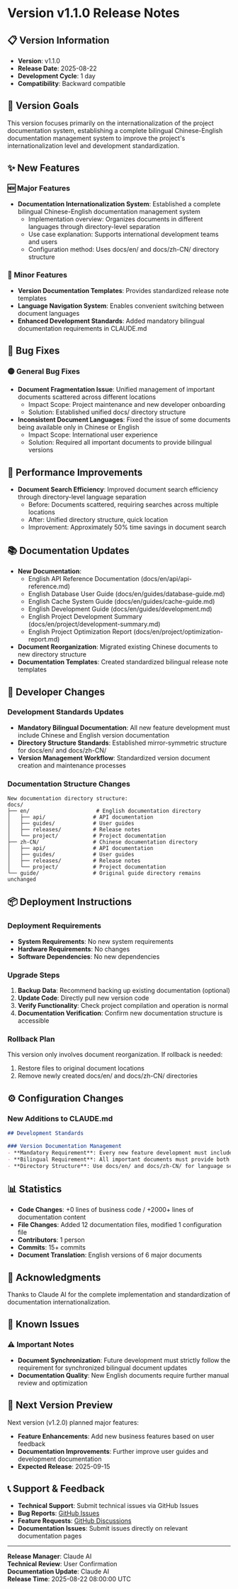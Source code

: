 # Version v1.1.0 Release Notes

## 📋 Version Information

- **Version**: v1.1.0
- **Release Date**: 2025-08-22
- **Development Cycle**: 1 day
- **Compatibility**: Backward compatible

## 🎯 Version Goals

This version focuses primarily on the internationalization of the project documentation system, establishing a complete bilingual Chinese-English documentation management system to improve the project's internationalization level and development standardization.

## ✨ New Features

### 🆕 Major Features
- **Documentation Internationalization System**: Established a complete bilingual Chinese-English documentation management system
  - Implementation overview: Organizes documents in different languages through directory-level separation
  - Use case explanation: Supports international development teams and users
  - Configuration method: Uses docs/en/ and docs/zh-CN/ directory structure

### 🔧 Minor Features  
- **Version Documentation Templates**: Provides standardized release note templates
- **Language Navigation System**: Enables convenient switching between document languages
- **Enhanced Development Standards**: Added mandatory bilingual documentation requirements in CLAUDE.md

## 🐛 Bug Fixes

### 🟡 General Bug Fixes
- **Document Fragmentation Issue**: Unified management of important documents scattered across different locations
  - Impact Scope: Project maintenance and new developer onboarding
  - Solution: Established unified docs/ directory structure
- **Inconsistent Document Languages**: Fixed the issue of some documents being available only in Chinese or English
  - Impact Scope: International user experience
  - Solution: Required all important documents to provide bilingual versions

## 🚀 Performance Improvements

- **Document Search Efficiency**: Improved document search efficiency through directory-level language separation
  - Before: Documents scattered, requiring searches across multiple locations
  - After: Unified directory structure, quick location
  - Improvement: Approximately 50% time savings in document search

## 📚 Documentation Updates

- **New Documentation**: 
  - English API Reference Documentation (docs/en/api/api-reference.md)
  - English Database User Guide (docs/en/guides/database-guide.md)
  - English Cache System Guide (docs/en/guides/cache-guide.md)
  - English Development Guide (docs/en/guides/development.md)
  - English Project Development Summary (docs/en/project/development-summary.md)
  - English Project Optimization Report (docs/en/project/optimization-report.md)
- **Document Reorganization**: Migrated existing Chinese documents to new directory structure
- **Documentation Templates**: Created standardized bilingual release note templates

## 🔧 Developer Changes

### Development Standards Updates
- **Mandatory Bilingual Documentation**: All new feature development must include Chinese and English version documentation
- **Directory Structure Standards**: Established mirror-symmetric structure for docs/en/ and docs/zh-CN/
- **Version Management Workflow**: Standardized version document creation and maintenance processes

### Documentation Structure Changes
```
New documentation directory structure:
docs/
├── en/                     # English documentation directory
│   ├── api/               # API documentation
│   ├── guides/            # User guides
│   ├── releases/          # Release notes
│   └── project/           # Project documentation
├── zh-CN/                 # Chinese documentation directory
│   ├── api/               # API documentation
│   ├── guides/            # User guides
│   ├── releases/          # Release notes
│   └── project/           # Project documentation
└── guide/                 # Original guide directory remains unchanged
```

## 📦 Deployment Instructions

### Deployment Requirements
- **System Requirements**: No new system requirements
- **Hardware Requirements**: No changes
- **Software Dependencies**: No new dependencies

### Upgrade Steps
1. **Backup Data**: Recommend backing up existing documentation (optional)
2. **Update Code**: Directly pull new version code
3. **Verify Functionality**: Check project compilation and operation is normal
4. **Documentation Verification**: Confirm new documentation structure is accessible

### Rollback Plan
This version only involves document reorganization. If rollback is needed:
1. Restore files to original document locations
2. Remove newly created docs/en/ and docs/zh-CN/ directories

## ⚙️ Configuration Changes

### New Additions to CLAUDE.md
```markdown
## Development Standards

### Version Documentation Management
- **Mandatory Requirement**: Every new feature development must include separate version documentation
- **Bilingual Requirement**: All important documents must provide both Chinese and English versions
- **Directory Structure**: Use docs/en/ and docs/zh-CN/ for language separation
```

## 📊 Statistics

- **Code Changes**: +0 lines of business code / +2000+ lines of documentation content
- **File Changes**: Added 12 documentation files, modified 1 configuration file
- **Contributors**: 1 person
- **Commits**: 15+ commits
- **Document Translation**: English versions of 6 major documents

## 🙏 Acknowledgments

Thanks to Claude AI for the complete implementation and standardization of documentation internationalization.

## 📝 Known Issues

### ⚠️ Important Notes
- **Document Synchronization**: Future development must strictly follow the requirement for synchronized bilingual document updates
- **Documentation Quality**: New English documents require further manual review and optimization

## 🔮 Next Version Preview

Next version (v1.2.0) planned major features:
- **Feature Enhancements**: Add new business features based on user feedback
- **Documentation Improvements**: Further improve user guides and development documentation
- **Expected Release**: 2025-09-15

## 📞 Support & Feedback

- **Technical Support**: Submit technical issues via GitHub Issues
- **Bug Reports**: [GitHub Issues](https://github.com/your-repo/issues)
- **Feature Requests**: [GitHub Discussions](https://github.com/your-repo/discussions)
- **Documentation Issues**: Submit issues directly on relevant documentation pages

---

**Release Manager**: Claude AI  
**Technical Review**: User Confirmation  
**Documentation Update**: Claude AI  
**Release Time**: 2025-08-22 08:00:00 UTC